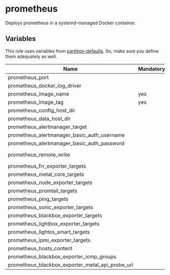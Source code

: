 # prometheus

Deploys prometheus in a systemd-managed Docker container.

## Variables

This role uses variables from [partition-defaults](/partition). So, make sure
you define them adequately as well.

| Name                                             | Mandatory | Description                                                                                                                               |
| ------------------------------------------------ | --------- | ----------------------------------------------------------------------------------------------------------------------------------------- |
| prometheus_port                                  |           | Port for prometheus                                                                                                                       |
| prometheus_docker_log_driver                     |           | Indicates where to write the docker logs to                                                                                               |
| prometheus_image_name                            | yes       | Image version of the prometheus                                                                                                           |
| prometheus_image_tag                             | yes       | Image tag of the prometheus                                                                                                               |
| prometheus_config_host_dir                       |           | The host directory for prometheus configurations                                                                                          |
| prometheus_data_host_dir                         |           | The host directory for prometheus data                                                                                                    |
| prometheus_alertmanager_target                   |           | Targets for the alertmanager                                                                                                              |
| prometheus_alertmanager_basic_auth_username      |           | The username for the authentication to the alertmanager                                                                                   |
| prometheus_alertmanager_basic_auth_password      |           | The password for the authentication to the alertmanager                                                                                   |
| prometheus_remote_write                          |           | A list of remote write targets for prometheus, see https://prometheus.io/docs/prometheus/latest/configuration/configuration/#remote_write |
| prometheus_frr_exporter_targets                  |           | FRR exporter targets to scrape from                                                                                                       |
| prometheus_metal_core_targets                    |           | metal-core targets to scrape from                                                                                                         |
| prometheus_node_exporter_targets                 |           | Node exporter targets to scrape from                                                                                                      |
| prometheus_promtail_targets                      |           | Promtail targets to scrape from                                                                                                           |
| prometheus_ping_targets                          |           | Ping targets to scrape from                                                                                                               |
| prometheus_sonic_exporter_targets                |           | Sonic exporter targets to scrape from                                                                                                     |
| prometheus_blackbox_exporter_targets             |           | Blackbox exporter targets to scrape from                                                                                                  |
| prometheus_lightbox_exporter_targets             |           | Lightbox exporter targets to scrape from                                                                                                  |
| prometheus_lightos_smart_targets                 |           | Lightos smart targets to scrape from                                                                                                      |
| prometheus_ipmi_exporter_targets                 |           | IPMI exporter targets to scrape from                                                                                                      |
| prometheus_hosts_content                         |           | Available hosts for prometheus                                                                                                            |
| prometheus_blackbox_exporter_icmp_groups         |           | ICMP groups for the blackbox exporter                                                                                                     |
| prometheus_blackbox_exporter_metal_api_probe_url |           | metal-api probe URL for the blackbox exporter                                                                                             |

